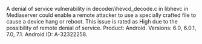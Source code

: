 A denial of service vulnerability in decoder/ihevcd_decode.c in libhevc in Mediaserver could enable a remote attacker to use a specially crafted file to cause a device hang or reboot. This issue is rated as High due to the possibility of remote denial of service. Product: Android. Versions: 6.0, 6.0.1, 7.0, 7.1. Android ID: A-32322258.